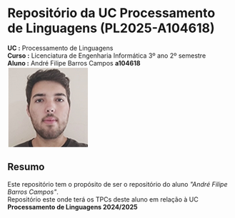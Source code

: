 # Repositório da UC Processamento de Linguagens (PL2025-A104618)

 **UC :** Processamento de Linguagens  
 **Curso :** Licenciatura de Engenharia Informática 3º ano 2º semestre  
 **Aluno :** André Filipe Barros Campos **a104618**  
 ![Imagem](image.png)

## Resumo

 Este repositório tem o propósito de ser o repositório do aluno _"André Filipe Barros Campos"_.  
 Repositório este onde terá os TPCs deste aluno em relação à UC **Processamento de Linguagens 2024/2025**


